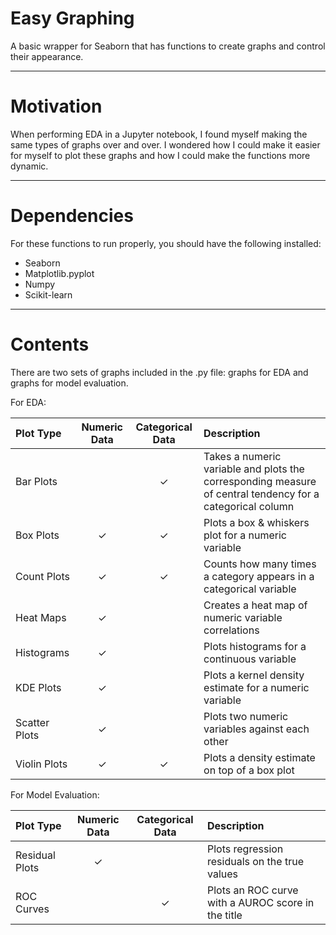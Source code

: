 # Easy Graphing

A basic wrapper for Seaborn that has functions to create graphs and control their appearance.

-----

# Motivation

When performing EDA in a Jupyter notebook, I found myself making the same types of graphs over and over.  I wondered how I could make it easier for myself to plot these graphs and how I could make the functions more dynamic.

-----

# Dependencies

For these functions to run properly, you should have the following installed:

- Seaborn
- Matplotlib.pyplot
- Numpy
- Scikit-learn

-----

# Contents

There are two sets of graphs included in the .py file: graphs for EDA and graphs for model evaluation.

For EDA:

| Plot Type     | Numeric Data | Categorical Data | Description                                                       |
|:--------------|:------------:|:----------------:|:------------------------------------------------------------------|
| Bar Plots     |              | ✓                | Takes a numeric variable and plots the corresponding measure of central tendency for a categorical column |
| Box Plots     | ✓            | ✓               | Plots a box & whiskers plot for a numeric variable                 |
| Count Plots   | ✓            | ✓               | Counts how many times a category appears in a categorical variable |
| Heat Maps     | ✓            |                  | Creates a heat map of numeric variable correlations               |
| Histograms    | ✓            |                  | Plots histograms for a continuous variable                        |                      
| KDE Plots     | ✓            |                  | Plots a kernel density estimate for a numeric variable            |
| Scatter Plots | ✓            |                  | Plots two numeric variables against each other                    |
| Violin Plots  | ✓            | ✓               | Plots a density estimate on top of a box plot                     |

For Model Evaluation:

| Plot Type      | Numeric Data | Categorical Data | Description                                        |
|:---------------|:------------:|:----------------:|:---------------------------------------------------|
| Residual Plots | ✓            |                  | Plots regression residuals on the true values      |
| ROC Curves     |              | ✓                | Plots an ROC curve with a AUROC score in the title |
